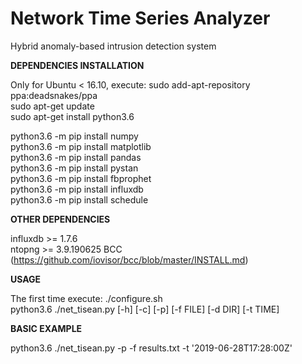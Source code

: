 # Network Time Series Analyzer
Hybrid anomaly-based intrusion detection system  

**DEPENDENCIES INSTALLATION**  

Only for Ubuntu < 16.10, execute: sudo add-apt-repository ppa:deadsnakes/ppa  
sudo apt-get update  
sudo apt-get install python3.6  

python3.6 -m pip install numpy  
python3.6 -m pip install matplotlib  
python3.6 -m pip install pandas  
python3.6 -m pip install pystan    
python3.6 -m pip install fbprophet  
python3.6 -m pip install influxdb  
python3.6 -m pip install schedule  

**OTHER DEPENDENCIES**  

influxdb >= 1.7.6  
ntopng >= 3.9.190625
BCC (https://github.com/iovisor/bcc/blob/master/INSTALL.md)  

**USAGE**  

The first time execute: ./configure.sh  
python3.6 ./net_tisean.py [-h] [-c] [-p] [-f FILE] [-d DIR] [-t TIME]  

**BASIC EXAMPLE** 

python3.6 ./net_tisean.py -p -f results.txt -t '2019-06-28T17:28:00Z'

